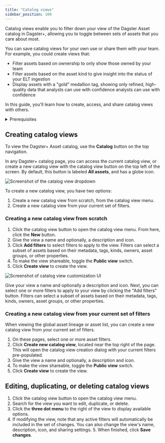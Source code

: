 ```yaml
---
title: "Catalog views"
sidebar_position: 100
---
```


Catalog views enable you to filter down your view of the Dagster Asset catalog in Dagster+, allowing you to toggle between sets of assets that you care about most.

You can save catalog views for your own use or share them with your team. For example, you could create views that:

- Filter assets based on ownership to only show those owned by your team
- Filter assets based on the asset kind to give insight into the status of your ELT ingestion
- Display assets with a "gold" medallion tag, showing only refined, high-quality data that analysts can use with confidence analysts can use with confidence

In this guide, you'll learn how to create, access, and share catalog views with others.

<details>
<summary>Prerequisites</summary>

- **Organization Admin**, **Admin**, or **Editor** permissions on Dagster+
- Familiarity with [Assets](/guides/build/create-asset-pipelines/assets-concepts/index.mdx and [Asset metadata](/guides/build/create-asset-pipelines/metadata)

</details>




## Creating catalog views

To view the Dagster+ Asset catalog, use the **Catalog** button on the top navigation.

In any Dagster+ catalog page, you can access the current catalog view, or create a new catalog view with the catalog view button on the top left of the screen. By default, this button is labeled **All assets**, and has a globe icon.

![Screenshot of the catalog view dropdown](/img/placeholder.svg)

To create a new catalog view, you have two options:
1. Create a new catalog view from scratch, from the catalog view menu.
2. Create a new catalog view from your current set of filters.

### Creating a new catalog view from scratch

1. Click the catalog view button to open the catalog view menu. From here, click the **New** button.
2. Give the view a name and optionally, a description and icon.
3. Click **Add filters** to select filters to apply to the view. Filters can select a subset of assets based on their metadata, tags, kinds, owners, asset groups, or other properties.
4. To make the view shareable, toggle the **Public view** switch.
5. Click **Create view** to create the view.

![Screenshot of catalog view customization UI](/img/placeholder.svg)

Give your view a name and optionally a description and icon. Next, you can select one or more filters to apply to your view by clicking the "Add filters" button. Filters can select a subset of assets based on their metadata, tags, kinds, owners, asset groups, or other properties.

### Creating a new catalog view from your current set of filters

When viewing the global asset lineage or asset list, you can create a new catalog view from your current set of filters.

1. On these pages, select one or more asset filters.
2. Click **Create new catalog view**, located near the top right of the page. This will open the catalog view creation dialog with your current filters pre-populated.
3. Give the view a name and optionally, a description and icon.
4. To make the view shareable, toggle the **Public view** switch.
5. Click **Create view** to create the view.

## Editing, duplicating, or deleting catalog views

1. Click the catalog view button to open the catalog view menu.
2. Search for the view you want to edit, duplicate, or delete.
3. Click the **three dot menu** to the right of the view to display available options.
4. If modifying the view, note that any active filters will automatically be included in the set of changes. You can also change the view's name, description, icon, and sharing settings. 5. When finished, click **Save changes**.
